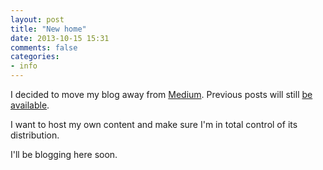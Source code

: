 ```yaml
---
layout: post
title: "New home"
date: 2013-10-15 15:31
comments: false
categories:
- info
---
```


I decided to move my blog away from [Medium](https://medium.com). Previous posts will still [be available](https://medium.com/@FredericJacobs).

I want to host my own content and make sure I'm in total control of its distribution.

I'll be blogging here soon.